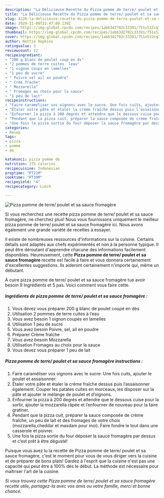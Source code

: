 ```yaml
---
description: "La Délicieuse Recette du Pizza pomme de terre/ poulet et sa sauce fromagère"
title: "La Délicieuse Recette du Pizza pomme de terre/ poulet et sa sauce fromagère"
slug: 4226-la-delicieuse-recette-du-pizza-pomme-de-terre-poulet-et-sa-sauce-fromagere
date: 2020-11-08T22:47:09.139Z
image: https://img-global.cpcdn.com/recipes/1ab63d2702c33391/751x532cq70/pizza-pomme-de-terre-poulet-et-sa-sauce-fromagere-photo-principale-de-la-recette.jpg
thumbnail: https://img-global.cpcdn.com/recipes/1ab63d2702c33391/751x532cq70/pizza-pomme-de-terre-poulet-et-sa-sauce-fromagere-photo-principale-de-la-recette.jpg
cover: https://img-global.cpcdn.com/recipes/1ab63d2702c33391/751x532cq70/pizza-pomme-de-terre-poulet-et-sa-sauce-fromagere-photo-principale-de-la-recette.jpg
author: Nettie Hopkins
ratingvalue: 3
reviewcount: 12
recipeingredient:
- "200 g blanc de poulet coup en ds"
- "2 pommes de terre cuites  leau"
- "1 oignon coups en lamelles"
- "1 peu de sucre"
- " Poivre sel ail en poudre"
- " Crme frache"
- " Mozzarella"
- " Fromages au choix pour la sauce"
- "1 peu de lait"
recipeinstructions:
- "Faire caraméliser vos oignons avec le sucre. Une fois cuits, ajouter le poulet et assaisonner."
- "Étaler votre pâte et étaler la crème fraîche dessus puis l’assaisonner également. Couper les patates cuites en morceaux, les disposer sur la pâte et ajouter le mélange de poulet et d’oignons."
- "Enfourner la pizza à 200 degrés et attendre que le dessous cuise pour la sortir, ajouter la mozzarella râpée et l’enfourner de nouveau pour la faire gratiner."
- "Pendant que la pizza cuit, préparer la sauce composée de crème fraîche, un peu de lait et des fromages de votre choix (mozzarella,cheddar et masdam pour moi). Faire fondre le tout dans une casserole et poivrer."
- "Une fois la pizza sortie du four déposer la sauce fromagère par dessus et c’est prêt à être dégusté!"
categories:
- Resep
tags:
- pizza
- pomme
- de

katakunci: pizza pomme de 
nutrition: 275 calories
recipecuisine: Indonesian
preptime: "PT21M"
cooktime: "PT39M"
recipeyield: "4"
recipecategory: Lunch

---
```



![Pizza pomme de terre/ poulet et sa sauce fromagère](https://img-global.cpcdn.com/recipes/1ab63d2702c33391/751x532cq70/pizza-pomme-de-terre-poulet-et-sa-sauce-fromagere-photo-principale-de-la-recette.jpg)

Si vous recherchez une recette pizza pomme de terre/ poulet et sa sauce fromagère, ne cherchez plus! Nous vous fournissons uniquement le meilleur pizza pomme de terre/ poulet et sa sauce fromagère ici. Nous avons également une grande variété de recettes à essayer.

Il existe de nombreuses ressources d'informations sur la cuisine. Certains détails sont adaptés aux chefs expérimentés et non à la personne typique. Il peut être déroutant d'apprendre chacune des informations facilement disponibles. Heureusement, cette <strong> Pizza pomme de terre/ poulet et sa sauce fromagère </strong> recette est facile à faire et vous donnera certainement d'excellentes suggestions. Ils aideront certainement n'importe qui, même un débutant.

<!--inarticleads1-->

À cuire pizza pomme de terre/ poulet et sa sauce fromagère tue avoir besoin 9 Ingrédients et 5 pas. Voici comment vous faire cette.

##### Ingrédients de pizza pomme de terre/ poulet et sa sauce fromagère :

1. Vous devez vous préparer 200 g blanc de poulet coupé en dès
1. Utilisation 2 pommes de terre cuites à l’eau
1. Vous avez besoin 1 oignon coupés en lamelles
1. Utilisation 1 peu de sucre
1. Vous avez besoin  Poivre, sel, ail en poudre
1. Préparer  Crème fraîche
1. Vous avez besoin  Mozzarella
1. Utilisation  Fromages au choix pour la sauce
1. Vous devez vous préparer 1 peu de lait




<!--inarticleads2-->

##### Pizza pomme de terre/ poulet et sa sauce fromagère instructions :

1. Faire caraméliser vos oignons avec le sucre. Une fois cuits, ajouter le poulet et assaisonner.
1. Étaler votre pâte et étaler la crème fraîche dessus puis l’assaisonner également. Couper les patates cuites en morceaux, les disposer sur la pâte et ajouter le mélange de poulet et d’oignons.
1. Enfourner la pizza à 200 degrés et attendre que le dessous cuise pour la sortir, ajouter la mozzarella râpée et l’enfourner de nouveau pour la faire gratiner.
1. Pendant que la pizza cuit, préparer la sauce composée de crème fraîche, un peu de lait et des fromages de votre choix (mozzarella,cheddar et masdam pour moi). Faire fondre le tout dans une casserole et poivrer.
1. Une fois la pizza sortie du four déposer la sauce fromagère par dessus et c’est prêt à être dégusté!




<!--inarticleads1-->

<p>
Puisque vous avez lu la recette de Pizza pomme de terre/ poulet et sa sauce fromagère, c'est le moment pour vous de vous diriger vers la cuisine et de préparer de bons plats! Gardez à l'esprit que la cuisine n'est pas une capacité qui peut être à 100% dès le début. La méthode est nécessaire pour maîtriser l'art de la cuisine.
</p>

<p>
<i>Si vous trouvez cette Pizza pomme de terre/ poulet et sa sauce fromagère recette utile, partagez-la avec vos amis ou votre famille, merci et bonne chance.</i>
</p>
